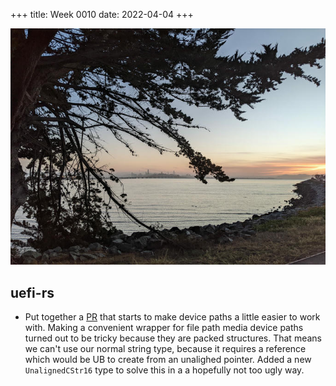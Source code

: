 +++
title: Week 0010
date: 2022-04-04
+++

<a href="images-2022-04-01-bay.jpg"><img class="photo" src="images-2022-04-01-bay-thumb.jpg" title="Photo of sunset over the bay near San Francisco"></img></a>

## uefi-rs

* Put together a [PR](https://github.com/rust-osdev/uefi-rs/pull/404)
  that starts to make device paths a little easier to work with. Making
  a convenient wrapper for file path media device paths turned out to be
  tricky because they are packed structures. That means we can't use our
  normal string type, because it requires a reference which would be UB
  to create from an unalighed pointer. Added a new `UnalignedCStr16`
  type to solve this in a a hopefully not too ugly way.
